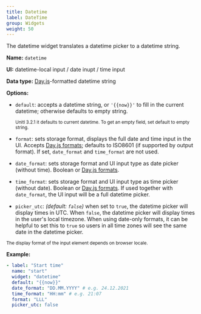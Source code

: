 ```yaml
---
title: Datetime
label: DateTime
group: Widgets
weight: 50
---
```


The datetime widget translates a datetime picker to a datetime string.

**Name:** `datetime`

**UI:** datetime-local input / date inupt / time input

**Data type:** [Day.js](https://day.js.org/)-formatted datetime string

**Options:**
  - `default`: accepts a datetime string, or `'{{now}}'` to fill in the current datetime; otherwise defaults to empty string.
    
    <small>Unitl 3.2.1 it defaults to current datetime. To get an empty field, set default to empty string.</small>
  - `format`: sets storage format, displays the full date and time input in the UI. Accepts [Day.js formats](https://day.js.org/docs/en/display/format); defaults to ISO8601 (if supported by output format). If set, `date_format` and `time_format` are not used.
  - `date_format`: sets storage format and UI input type as date picker (without time). Boolean or [Day.js formats](https://day.js.org/docs/en/display/format). 
  - `time_format`: sets storage format and UI input type as time picker (without date). Boolean or [Day.js formats](https://day.js.org/docs/en/display/format). If used together with `date_format`, the UI input will be a full datetime picker.
  - `picker_utc`: _(default: `false`)_ when set to `true`, the datetime picker will display times in UTC. When `false`, the datetime picker will display times in the user's local timezone. When using date-only formats, it can be helpful to set this to `true` so users in all time zones will see the same date in the datetime picker.

  <small>The display format of the input element depends on browser locale.</small>

**Example:**
  ```yaml
  - label: "Start time"
    name: "start"
    widget: "datetime"
    default: "{{now}}"
    date_format: "DD.MM.YYYY" # e.g. 24.12.2021
    time_format: "HH:mm" # e.g. 21:07
    format: "LLL"
    picker_utc: false
  ```
